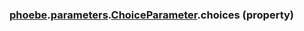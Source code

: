 ### [phoebe](phoebe.md).[parameters](phoebe.parameters.md).[ChoiceParameter](phoebe.parameters.ChoiceParameter.md).choices (property)



